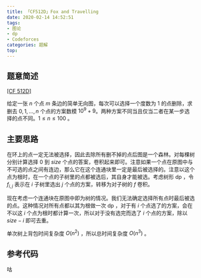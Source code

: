 ```yaml
---
title: 「CF512D」Fox and Travelling
date: 2020-02-14 14:52:51
tags:
- 图论
- dp
- Codeforces
categories: 题解
top:
---
```


## 题意简述

[[CF 512D]](https://codeforces.com/problemset/problem/512/D)

给定一张 $n$ 个点 $m$ 条边的简单无向图，每次可以选择一个度数为 $1$ 的点删除，求删去 $0, 1, \dots, n$ 个点的方案数模 $10^9 + 9$。两种方案不同当且仅当二者在某一步选择的点不同。$1\le n\le 100$ 。

<!-- more -->

## 主要思路

在环上的点一定无法被选择，因此去除所有删不掉的点后图是一个森林。对每棵树分别计算选择 $0$ 到 $size$ 个点的答案，卷积起来即可。注意如果一个点在原图中与不可选的点之间有连边，那么它在这个连通块里一定是最后被选择的。注意以这个点为根时，在一个点的子树里的点都被选后，其自身才能被选。考虑树形 dp ，令 $f_{i, j}$ 表示在 $i$ 子树里选出 $j$ 个点的方案，转移为对子树的 $f$ 卷积。

现在考虑一个连通块在原图中即为树的情况。我们无法确定选择所有点时最后被选的点。这种情况对所有点都以其为根做一次 dp ，对于有 $i$ 个点选了的方案，会在不以这 $i$ 个点为根时都计算一次，所以对于没有选完而选了 $i$ 个点的方案，除以 $size - i$ 即可去重。

单次树上背包时间复杂度 $O(n^2)$ ，所以总时间复杂度 $O(n^3)$ 。

## 参考代码

咕